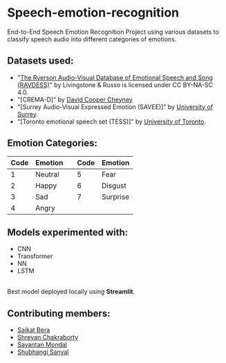 # Speech-emotion-recognition
End-to-End Speech Emotion Recognition Project using various datasets to classify speech audio into different categories of emotions.

## Datasets used: 
- "[The Ryerson Audio-Visual Database of Emotional Speech and Song (RAVDESS)](https://zenodo.org/records/1188976)" by Livingstone & Russo is licensed under CC BY-NA-SC 4.0.
- "[CREMA-D]" by [David Cooper Cheyney](https://github.com/CheyneyComputerScience/CREMA-D)
- "[Surrey Audio-Visual Expressed Emotion (SAVEE)]" by [University of Surrey](http://kahlan.eps.surrey.ac.uk/savee/Database.html).
- "[Toronto emotional speech set (TESS)]" by [University of Toronto](https://tspace.library.utoronto.ca/handle/1807/24487).

## Emotion Categories:
| Code | Emotion |   | Code | Emotion |
|------|---------|:-:|------|---------|
| 1    | Neutral |   | 5    |  Fear   |
| 2    |  Happy  |   | 6    | Disgust |
| 3    |   Sad   |   | 7    |Surprise | 
| 4    |  Angry  |   |      |         |

## Models experimented with:
- CNN
- Transformer
- NN
- LSTM

<br> Best model deployed locally using **Streamlit**.

## Contributing members:
- [Saikat Bera](https://github.com/berasaikat)
- [Shreyan Chakraborty](https://github.com/shreyanc07)
- [Sayantan Mondal](https://github.com/msayantanm)
- [Shubhangi Sanyal](https://github.com/ShubhangiSanyal)

